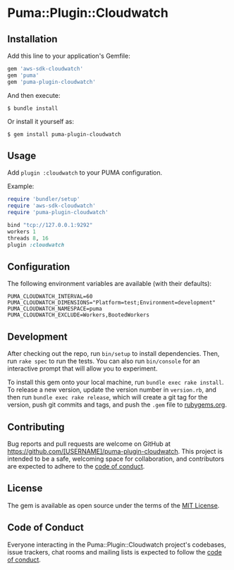 # Puma::Plugin::Cloudwatch

## Installation

Add this line to your application's Gemfile:

```ruby
gem 'aws-sdk-cloudwatch'
gem 'puma'
gem 'puma-plugin-cloudwatch'
```

And then execute:

    $ bundle install

Or install it yourself as:

    $ gem install puma-plugin-cloudwatch

## Usage

Add `plugin :cloudwatch` to your PUMA configuration.

Example:
```ruby
require 'bundler/setup'
require 'aws-sdk-cloudwatch'
require 'puma-plugin-cloudwatch'

bind "tcp://127.0.0.1:9292"
workers 1
threads 8, 16
plugin :cloudwatch
```

## Configuration

The following environment variables are available (with their defaults):
```shell
PUMA_CLOUDWATCH_INTERVAL=60
PUMA_CLOUDWATCH_DIMENSIONS="Platform=test;Environment=development"
PUMA_CLOUDWATCH_NAMESPACE=puma
PUMA_CLOUDWATCH_EXCLUDE=Workers,BootedWorkers
```

## Development

After checking out the repo, run `bin/setup` to install dependencies. Then, run `rake spec` to run the tests. You can also run `bin/console` for an interactive prompt that will allow you to experiment.

To install this gem onto your local machine, run `bundle exec rake install`. To release a new version, update the version number in `version.rb`, and then run `bundle exec rake release`, which will create a git tag for the version, push git commits and tags, and push the `.gem` file to [rubygems.org](https://rubygems.org).

## Contributing

Bug reports and pull requests are welcome on GitHub at https://github.com/[USERNAME]/puma-plugin-cloudwatch. This project is intended to be a safe, welcoming space for collaboration, and contributors are expected to adhere to the [code of conduct](https://github.com/[USERNAME]/puma-plugin-cloudwatch/blob/master/CODE_OF_CONDUCT.md).


## License

The gem is available as open source under the terms of the [MIT License](https://opensource.org/licenses/MIT).

## Code of Conduct

Everyone interacting in the Puma::Plugin::Cloudwatch project's codebases, issue trackers, chat rooms and mailing lists is expected to follow the [code of conduct](https://github.com/[USERNAME]/puma-plugin-cloudwatch/blob/master/CODE_OF_CONDUCT.md).
